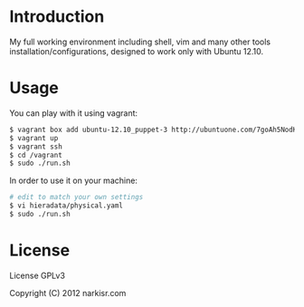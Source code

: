 # Introduction

My full working environment including shell, vim and many other tools installation/configurations, designed to work only with Ubuntu 12.10.

# Usage

You can play with it using vagrant:

```bash
$ vagrant box add ubuntu-12.10_puppet-3 http://ubuntuone.com/7goAh5NodKGtCF0mgbThgb
$ vagrant up
$ vagrant ssh
$ cd /vagrant
$ sudo ./run.sh
```

In order to use it on your machine: 

```bash
# edit to match your own settings
$ vi hieradata/physical.yaml
$ sudo ./run.sh
```

# License

License GPLv3

Copyright (C) 2012 narkisr.com
